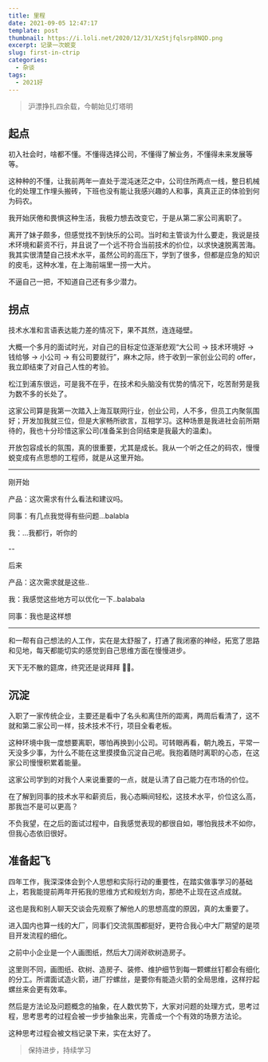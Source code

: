 ```yaml
---
title: 里程
date: 2021-09-05 12:47:17
template: post
thumbnail: https://i.loli.net/2020/12/31/XzStjfqlsrp8NQD.png
excerpt: 记录一次蜕变
slug: first-in-ctrip
categories: 
  - 杂谈
tags:
  - 2021好
---
```


> 沪漂挣扎四余载，今朝始见灯塔明

## 起点

初入社会时，啥都不懂。不懂得选择公司，不懂得了解业务，不懂得未来发展等等。

这种种的不懂，让我前两年一直处于混沌迷茫之中，公司住所两点一线，整日机械化的处理工作埋头搬砖，下班也没有能让我感兴趣的人和事，真真正正的体验到何为码农。

我开始厌倦和畏惧这种生活，我极力想去改变它，于是从第二家公司离职了。

离开了妹子颇多，但感觉找不到快乐的公司。当时和主管谈为什么要走，我说是技术环境和薪资不行，并且说了一个远不符合当前技术的价位，以求快速脱离苦海。我其实很清楚自己技术水平，虽然公司的高压下，学到了很多，但都是应急的知识的皮毛，这种水准，在上海前端里一捞一大片。

不逼自己一把，不知道自己还有多少潜力。

## 拐点

技术水准和言语表达能力差的情况下，果不其然，连连碰壁。

大概一个多月的面试时光，对自己的目标定位逐渐悲观“大公司 -> 技术环境好 -> 钱给够 -> 小公司 -> 有公司要就行”，麻木之际，终于收到一家创业公司的 offer，我立即结束了对自己人性的考验。

松江到浦东很远，可是我不在乎，在技术和头脑没有优势的情况下，吃苦耐劳是我为数不多的长处了。

这家公司算是我第一次踏入上海互联网行业，创业公司，人不多，但员工内聚氛围好；开发加我就三位，但是大家畅所欲言，互相学习。这种场景是我进社会前所期待的，我也十分珍惜这家公司(准备呆到合同结束是我最大的温柔)。

开放包容成长的氛围，真的很重要，尤其是成长。我从一个听之任之的码农，慢慢蜕变成有点思想的工程师，就是从这里开始。

---

刚开始

产品：这次需求有什么看法和建议吗。

同事：有几点我觉得有些问题...balabla

我：...我都行，听你的

--

后来

产品：这次需求就是这些..

我：我感觉这些地方可以优化一下..balabala

同事：我也是这样想

---

和一帮有自己想法的人工作，实在是太舒服了，打通了我闭塞的神经，拓宽了思路和见地，每天都能切实的感觉到自己思维方面在慢慢进步。

天下无不散的筵席，终究还是说拜拜 👋🏻。

## 沉淀

入职了一家传统企业，主要还是看中了名头和离住所的距离，两周后看清了，这不就和第二家公司一样，技术技术不行，项目全看老板。

这种环境中我一度想要离职，哪怕再换到小公司。可转眼再看，朝九晚五，平常一天没多少事，为什么不能在这里摸摸鱼沉淀自己呢。我抱着随时离职的心态，在这家公司慢慢积累着能量。

这家公司学到的对我个人来说重要的一点，就是认清了自己能力在市场的价位。

在了解到同事的技术水平和薪资后，我心态瞬间轻松，这技术水平，价位这么高，那我岂不是可以更高？

不负我望，在之后的面试过程中，自我感觉表现的都很自如，哪怕我技术不如你，但我心态依旧很好。

## 准备起飞

四年工作，我深深体会到个人思想和实际行动的重要性，在踏实做事学习的基础上，若我能提前两年开拓我的思维方式和规划方向，那绝不止现在这点成就。

这也是我和别人聊天交谈会先观察了解他人的思想高度的原因，真的太重要了。

进入国内也算一线的大厂，同事们交流氛围都挺好，更符合我心中大厂期望的是项目开发流程的细化。

之前中小企业是一个人画图纸，然后大刀阔斧砍树造房子。

这里则不同，画图纸、砍树、造房子、装修、维护细节到每一颗螺丝钉都会有细化的分工。所谓面试造火箭，进厂拧螺丝，是要你有能造火箭的全局思维，这样拧起螺丝来会更有效率。

然后是方法论及问题概念的抽象，在人数优势下，大家对问题的处理方式，思考过程，思考思考的过程会被一步步抽象出来，完善成一个个有效的场景方法论。

这种思考过程会被文档记录下来，实在太好了。

> 保持进步，持续学习
